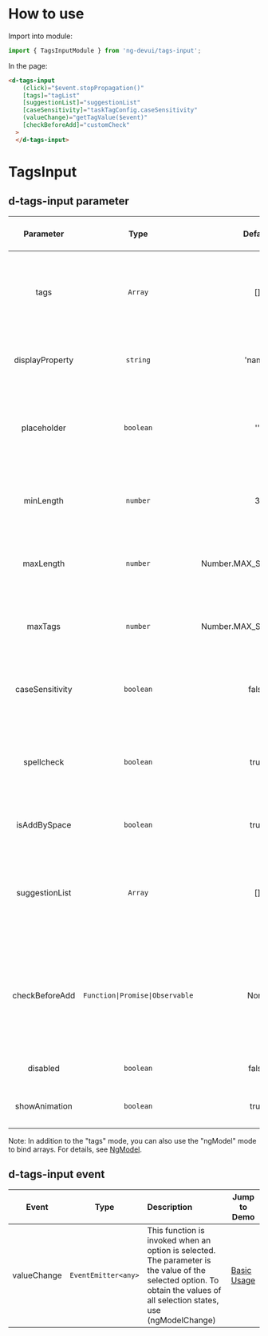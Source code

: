 # How to use
Import into module:
```ts
import { TagsInputModule } from 'ng-devui/tags-input';
```

In the page:
```html
<d-tags-input
    (click)="$event.stopPropagation()"
    [tags]="tagList"
    [suggestionList]="suggestionList"
    [caseSensitivity]="taskTagConfig.caseSensitivity"
    (valueChange)="getTagValue($event)"
    [checkBeforeAdd]="customCheck"
  >
  </d-tags-input>
```
# TagsInput

## d-tags-input parameter

|    Parameter    |              Type               |         Default         | Description                                                                                                                      | Jump to Demo                                           |Global Config| 
| :----------------: | :-------------: | :-----------------------------: | :---------------------: | :------------------------------------------------------------------------------------------------------------------------------- | ------------------------------------------------------ |
|      tags       |             `Array`             |           []            | Required. This parameter records the entered tag and selected tag list.                                                          | [Basic Usage](demo#basic-usage) |
| displayProperty |            `string`             |         'name'          | Optional. Attribute name used by a list item                                                                                     | [Basic Usage](demo#basic-usage) |
|   placeholder   |            `boolean`            |           ''            | Optional. This parameter specifies the placeholder in the text box.                                                              | [Basic Usage](demo#basic-usage) |
|    minLength    |            `number`             |            3            | Optional. Enter the minimum length of the tag content.                                                                           | [Basic Usage](demo#basic-usage) |
|    maxLength    |            `number`             | Number.MAX_SAFE_INTEGER | Optional. Enter the maximum length of the tag content.                                                                           | [Basic Usage](demo#basic-usage) |
|     maxTags     |            `number`             | Number.MAX_SAFE_INTEGER | Optional. Maximum number of tags that can be entered                                                                             | [Basic Usage](demo#basic-usage) |
| caseSensitivity |            `boolean`            |          false          | Optional. Is case sensitive. The default value is ignoring.                                                                      | [Basic Usage](demo#basic-usage) | Write      |
|   spellcheck    |            `boolean`            |          true           | Optional. Indicates whether to enable spelling check in the input text box.                                                                          | [Basic Usage](demo#basic-usage) | spellcheck |
|  isAddBySpace   |            `boolean`            |          true           | Optional. Whether to support the space bar.                                                                                      | [Basic Usage](demo#basic-usage) | label.     |
| suggestionList  |             `Array`             |           []            | Optional. This parameter is a drop-down list box. The default tag list can be selected.                                          | [Basic Usage](demo#basic-usage) |
| checkBeforeAdd  | `Function\|Promise\|Observable` |          None           | Optional. User-defined verification function whose type is (newTag: string) => boolean, Promise<boolean>, or Observable<boolean> | [Basic Usage](demo#basic-usage) |
|    disabled     |            `boolean`            |          false          | Optional. Disabled is unavailable.                                                                                               | [Basic Usage](demo#basic-usage) |
| showAnimation | `boolean` | true | optional. Whether to enable animation. |   | ✔ |

Note: In addition to the "tags" mode, you can also use the "ngModel" mode to bind arrays. For details, see [NgModel](demo#ng-model).

## d-tags-input event

|    Event    |        Type         | Description                                                                                                                                                               | Jump to Demo                                           |
| :---------: | :-----------------: | :------------------------------------------------------------------------------------------------------------------------------------------------------------------------ | ------------------------------------------------------ |
| valueChange | `EventEmitter<any>` | This function is invoked when an option is selected. The parameter is the value of the selected option. To obtain the values of all selection states, use (ngModelChange) | [Basic Usage](demo#basic-usage) |
